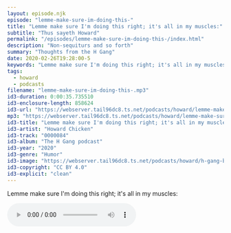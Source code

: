 ```yaml
---
layout: episode.njk
episode: "lemme-make-sure-im-doing-this-"
title: "Lemme make sure I'm doing this right; it's all in my muscles:"
subtitle: "Thus sayeth Howard"
permalink: "/episodes/lemme-make-sure-im-doing-this-/index.html"
description: "Non-sequiturs and so forth"
summary: "Thoughts from the H Gang"
date: 2020-02-26T19:28:00-5
keywords: "Lemme make sure I'm doing this right; it's all in my muscles:"
tags:
  - howard
  - podcasts
filename: "lemme-make-sure-im-doing-this-.mp3"
id3-duration: 0:00:35.735510
id3-enclosure-length: 858624
id3-url: "https://webserver.tail96dc8.ts.net/podcasts/howard/lemme-make-sure-im-doing-this-.mp3"
mp3: "https://webserver.tail96dc8.ts.net/podcasts/howard/lemme-make-sure-im-doing-this-.mp3"
id3-title: "Lemme make sure I'm doing this right; it's all in my muscles:"
id3-artist: "Howard Chicken"
id3-track: "0000084"
id3-album: "The H Gang podcast"
id3-year: "2020"
id3-genre: "Humor"
id3-image: "https://webserver.tail96dc8.ts.net/podcasts/howard/h-gang-bold.jpg"
id3-copyright: "CC BY 4.0"
id3-explicit: "clean"
---
```

Lemme make sure I'm doing this right; it's all in my muscles:

<audio controls>
  <source src="https://webserver.tail96dc8.ts.net/podcasts/howard/lemme-make-sure-im-doing-this-.mp3">
</audio>
